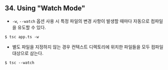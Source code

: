 
## 34. Using "Watch Mode"

* `-w`, `--watch` 옵션 사용 시 특정 파일의 변경 사항이 발생할 때마다 자동으로 컴파일을 유도할 수 있다.

```
$ tsc app.ts -w
```
* 별도 파일을 지정하지 않는 경우 컨텍스트 디렉토리에 위치한 파일들을 모두 컴파일 대상으로 삼는다.

```
$ tsc --watch
```